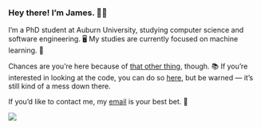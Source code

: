 ### Hey there! I’m James. 👨‍💻

<!--
**JSLBrowning/jslbrowning** is a ✨ _special_ ✨ repository because its `README.md` (this file) appears on your GitHub profile.

Here are some ideas to get you started:

- 🔭 I’m currently working on ...
- 🌱 I’m currently learning ...
- 👯 I’m looking to collaborate on ...
- 🤔 I’m looking for help with ...
- 💬 Ask me about ...
- 📫 How to reach me: ...
- 😄 Pronouns: ...
- ⚡ Fun fact: ...
-->

I’m a PhD student at Auburn University, studying computer science and software engineering. 🖥️ My studies are currently focused on machine learning. 🤖

Chances are you’re here because of [that other thing](https://wallofhistory.com/ "JSLBrowning"), though. 📚 If you’re interested in looking at the code, you can do so [here](https://github.com/JSLBrowning/Wall-of-History), but be warned — it’s still kind of a mess down there.

If you’d like to contact me, my [email](mailto:james@wallofhistory.com) is your best bet. 📧

<img align="center" src="https://github-readme-stats.vercel.app/api/top-langs/?username=JSLBrowning&theme=onedark" />
